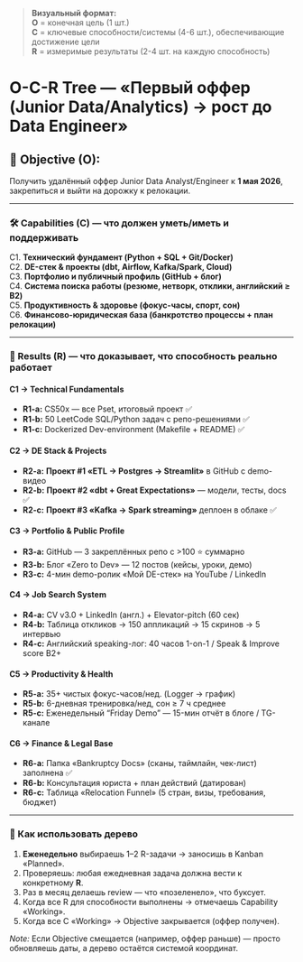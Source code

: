 

> **Визуальный формат:**  
> **O** = конечная цель (1 шт.)  
> **C** = ключевые способности/системы (4-6 шт.), обеспечивающие достижение цели  
> **R** = измеримые результаты (2-4 шт. на каждую способность)


# O-C-R Tree — «Первый оффер (Junior Data/Analytics) → рост до Data Engineer»

## 🎯 Objective (O):
Получить удалённый оффер Junior Data Analyst/Engineer к **1 мая 2026**, закрепиться и выйти
на дорожку к релокации.

---

### 🛠️ Capabilities (C) — что должен уметь/иметь и поддерживать

C1. **Технический фундамент (Python + SQL + Git/Docker)**  
C2. **DE-стек & проекты (dbt, Airflow, Kafka/Spark, Cloud)**  
C3. **Портфолио и публичный профиль (GitHub + блог)**  
C4. **Система поиска работы (резюме, нетворк, отклики, английский ≥ B2)**  
C5. **Продуктивность & здоровье (фокус-часы, спорт, сон)**  
C6. **Финансово-юридическая база (банкротство процессы + план релокации)**

---

### 📏 Results (R) — что доказывает, что способность реально работает

#### C1 → Technical Fundamentals
- **R1-a:** CS50x — все Pset, итоговый проект ✅  
- **R1-b:** 50 LeetCode SQL/Python задач с репо-решениями ✅  
- **R1-c:** Dockerized Dev-environment (Makefile + README) ✅  

#### C2 → DE Stack & Projects
- **R2-a:** **Проект #1 «ETL → Postgres → Streamlit»** в GitHub с demo-видео  
- **R2-b:** **Проект #2 «dbt + Great Expectations»** — модели, тесты, docs ✅  
- **R2-c:** **Проект #3 «Kafka → Spark streaming»** деплоен в облаке ✅  

#### C3 → Portfolio & Public Profile
- **R3-a:** GitHub — 3 закреплённых репо с >100 ⭐ суммарно  
- **R3-b:** Блог «Zero to Dev» — 12 постов (кейсы, уроки, демо)  
- **R3-c:** 4-мин demo-ролик «Мой DE-стек» на YouTube / LinkedIn  

#### C4 → Job Search System
- **R4-a:** CV v3.0 + LinkedIn (англ.) + Elevator-pitch (60 сек)  
- **R4-b:** Таблица откликов → 150 аппликаций → 15 скринов → 5 интервью  
- **R4-c:** Английский speaking-лог: 40 часов 1-on-1 / Speak & Improve score B2+  

#### C5 → Productivity & Health
- **R5-a:** 35+ чистых фокус-часов/нед. (Logger → график)  
- **R5-b:** 6-дневная тренировка/нед, сон ≥ 7 ч среднее  
- **R5-c:** Еженедельный “Friday Demo” — 15-мин отчёт в блоге / TG-канале  

#### C6 → Finance & Legal Base
- **R6-a:** Папка «Bankruptcy Docs» (сканы, таймлайн, чек-лист) заполнена ✅  
- **R6-b:** Консультация юриста + план действий (датирован)  
- **R6-c:** Таблица «Relocation Funnel» (5 стран, визы, требования, бюджет)  

---

### 🔄 Как использовать дерево

1. **Еженедельно** выбираешь 1–2 R-задачи → заносишь в Kanban «Planned».  
2. Проверяешь: любая ежедневная задача должна вести к конкретному **R**.  
3. Раз в месяц делаешь review — что «позеленело», что буксует.  
4. Когда все R для способности выполнены → отмечаешь Capability «Working».  
5. Когда все C «Working» → Objective закрывается (оффер получен).

*Note:* Если Objective смещается (например, оффер раньше) — просто
обновляешь даты, а дерево остаётся системой координат.